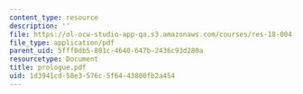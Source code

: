 ```yaml
---
content_type: resource
description: ''
file: https://ol-ocw-studio-app-qa.s3.amazonaws.com/courses/res-18-004-the-torch-or-the-firehose-a-guide-to-section-teaching-spring-2009/1d3941cd58e3576c5f6443800fb2a454_prologue.pdf
file_type: application/pdf
parent_uid: 5fff0db5-801c-4640-647b-2436c93d280a
resourcetype: Document
title: prologue.pdf
uid: 1d3941cd-58e3-576c-5f64-43800fb2a454
---
```

